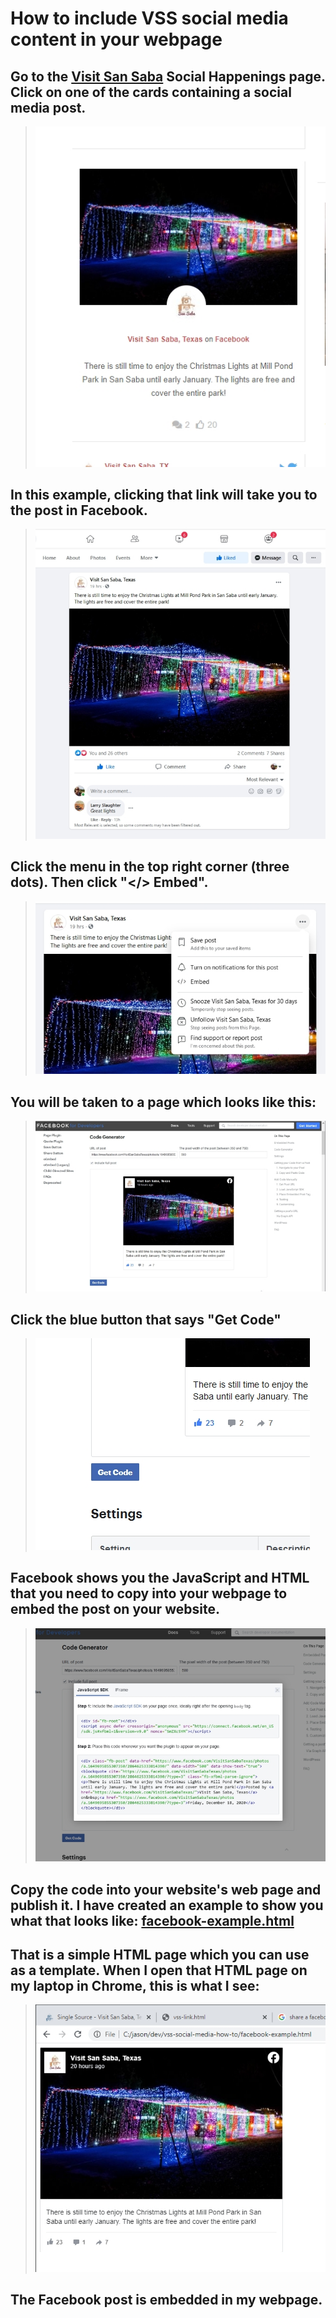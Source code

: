 # How to include VSS social media content in your webpage

## Go to the [Visit San Saba](https://visitsansabatexas.com/single-source/) Social Happenings page.  Click on one of the cards containing a social media post.

> ![VSS Facebook post](img/img1.jpg?raw=true)

## In this example, clicking that link will take you to the post in Facebook.

> ![Facebook post](img/img2.jpg?raw=true)

## Click the menu in the top right corner (three dots). Then click "</> Embed". 

> ![Facebook post](img/img3.jpg?raw=true)

## You will be taken to a page which looks like this:

> ![Facebook code generator](img/img4.jpg?raw=true)

## Click the blue button that says "Get Code"

> ![Facebook get code](img/img5.jpg?raw=true)

## Facebook shows you the JavaScript and HTML that you need to copy into your webpage to embed the post on your website.

> ![Facebook get code](img/img6.jpg?raw=true)

## Copy the code into your website's web page and publish it. I have created an example to show you what that looks like: [facebook-example.html](facebook-example.html)

## That is a simple HTML page which you can use as a template. When I open that HTML page on my laptop in Chrome, this is what I see:

> ![Facebook embedded post](img/img7.jpg?raw=true)

## The Facebook post is embedded in my webpage.


